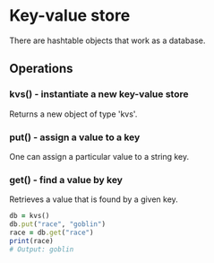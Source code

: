 # Key-value store

There are hashtable objects that work as a database.

## Operations

### kvs() - instantiate a new key-value store

Returns a new object of type 'kvs'.

### put() - assign a value to a key

One can assign a particular value to a string key.

### get() - find a value by key

Retrieves a value that is found by a given key.

```ruby
db = kvs()
db.put("race", "goblin")
race = db.get("race")
print(race)
# Output: goblin
```

